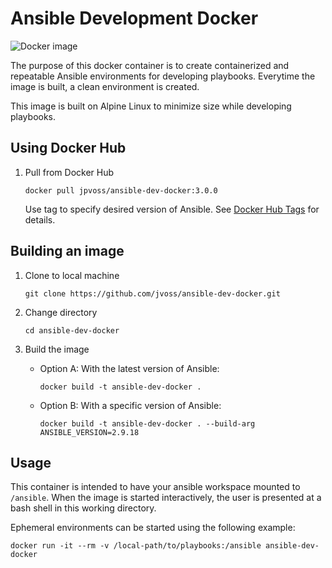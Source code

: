 # Ansible Development Docker
![Docker image](https://github.com/jvoss/ansible-dev-docker/workflows/Docker%20image/badge.svg)

The purpose of this docker container is to create containerized and repeatable 
Ansible environments for developing playbooks. Everytime the image is built, a 
clean environment is created.

This image is built on Alpine Linux to minimize size while developing playbooks.

## Using Docker Hub

1. Pull from Docker Hub

    `docker pull jpvoss/ansible-dev-docker:3.0.0`

    Use tag to specify desired version of Ansible. 
    See [Docker Hub Tags](https://hub.docker.com/r/jpvoss/ansible-dev-docker/tags)
    for details.

## Building an image

1. Clone to local machine
   
    `git clone https://github.com/jvoss/ansible-dev-docker.git`

2. Change directory

    `cd ansible-dev-docker`

3. Build the image

    - Option A: With the latest version of Ansible:
   
        `docker build -t ansible-dev-docker .`

    - Option B: With a specific version of Ansible:

        `docker build -t ansible-dev-docker . --build-arg ANSIBLE_VERSION=2.9.18`

## Usage

This container is intended to have your ansible workspace mounted to
`/ansible`. When the image is started interactively, the user is presented
at a bash shell in this working directory.

Ephemeral environments can be started using the following example:

`docker run -it --rm -v /local-path/to/playbooks:/ansible ansible-dev-docker`
